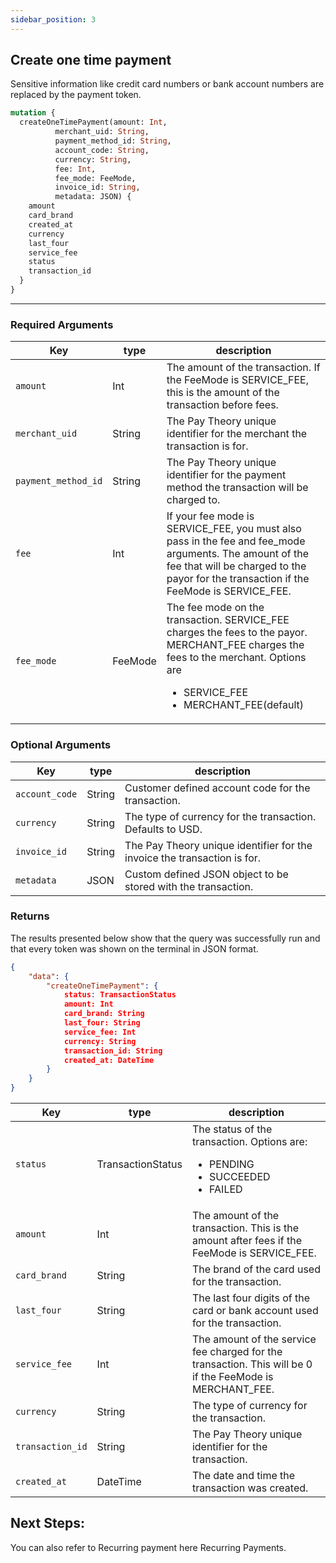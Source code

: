 ```yaml
---
sidebar_position: 3
---
```


## Create one time payment 
Sensitive information like credit card numbers or bank account numbers are replaced by the payment token.

```graphql
mutation {
  createOneTimePayment(amount: Int, 
          merchant_uid: String, 
          payment_method_id: String, 
          account_code: String, 
          currency: String, 
          fee: Int, 
          fee_mode: FeeMode,
          invoice_id: String, 
          metadata: JSON) {
    amount
    card_brand
    created_at
    currency
    last_four
    service_fee
    status
    transaction_id
  }
}
```
*** 

### Required Arguments
|Key                |type         |       description                     |
|-------------------|-------------|---------------------------------------|     
|`amount`           |Int        |The amount of the transaction. If the FeeMode is SERVICE_FEE, this is the amount of the transaction before fees.|
|`merchant_uid`     |String      |The Pay Theory unique identifier for the merchant the transaction is for.|
|`payment_method_id` |String     |The Pay Theory unique identifier for the payment method the transaction will be charged to.|
|`fee`      |Int        |If your fee mode is SERVICE_FEE, you must also pass in the fee and fee_mode arguments. The amount of the fee that will be charged to the payor for the transaction if the FeeMode is SERVICE_FEE.|
|`fee_mode` |FeeMode    |The fee mode on the transaction. SERVICE_FEE charges the fees to the payor. MERCHANT_FEE charges the fees to the merchant. Options are<ul><li>SERVICE_FEE</li><li>MERCHANT_FEE(default)</li></ul>|


### Optional Arguments

|Key                 |type             |description                                 |
|---------------------|-----------------|--------------------------------------------|    
|`account_code`     |String     | Customer defined account code for the transaction.|
|`currency`         |String     |The type of currency for the transaction. Defaults to USD.|
|`invoice_id`       |String     | The Pay Theory unique identifier for the invoice the transaction is for.|
|`metadata`        |JSON        |Custom defined JSON object to be stored with the transaction.|


### Returns
The results presented below show that the query was successfully run and that every token was shown on the terminal in JSON format.
``` json
{
    "data": {
        "createOneTimePayment": {
            status: TransactionStatus
            amount: Int
            card_brand: String
            last_four: String
            service_fee: Int
            currency: String
            transaction_id: String
            created_at: DateTime
        }
    }
}
```

|Key                 |type             |description                                 |
|--------------------|-----------------|--------------------------------------------|    
|`status`       |TransactionStatus  |The status of the transaction. Options are:<ul><li>PENDING</li><li>SUCCEEDED</li><li>FAILED</li></ul> |
|`amount`       |Int        |The amount of the transaction. This is the amount after fees if the FeeMode is SERVICE_FEE.|
|`card_brand`       |String     |The brand of the card used for the transaction.|
|`last_four`    |String     |The last four digits of the card or bank account used for the transaction.|
|`service_fee`  |Int        |The amount of the service fee charged for the transaction. This will be 0 if the FeeMode is MERCHANT_FEE.|
|`currency`     |String     |The type of currency for the transaction.|
|`transaction_id`   |String     |The Pay Theory unique identifier for the transaction.|
|`created_at`       |DateTime       |The date and time the transaction was created.|


## Next Steps:
You can also refer to Recurring payment here Recurring Payments.























